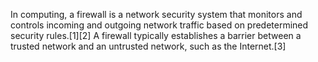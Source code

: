 In computing, a firewall is a network security system that monitors and
controls incoming and outgoing network traffic based on predetermined security rules.[1][2]
A firewall typically establishes a barrier between a
trusted network and an untrusted network, such as the Internet.[3]